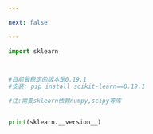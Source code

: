 ```yaml
---

next: false

---
```




<BlogInfo id="4" title="2.Scikitlearn" author="白日梦想猿" pv=0 read_times=0 pre_cost_time="0分6秒" category="K近邻" tag_list="['K近邻']" create_time="2021.08.29 10:33:32" update_time="2021.08.29 10:36:00" />

```python
import sklearn



#目前最稳定的版本是0.19.1
#安装: pip install scikit-learn==0.19.1

#注:需要sklearn依赖numpy,scipy等库


print(sklearn.__version__)
```



<ActionBox />
